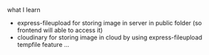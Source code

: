 what I learn

- express-fileupload for storing image in server in public folder (so frontend will able to access it)
- cloudinary for storing image in cloud by using express-fileupload tempfile feature ...
